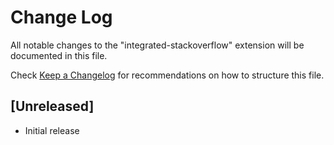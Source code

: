# Change Log

All notable changes to the "integrated-stackoverflow" extension will be documented in this file.

Check [Keep a Changelog](http://keepachangelog.com/) for recommendations on how to structure this file.

## [Unreleased]

- Initial release